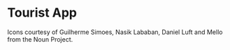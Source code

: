 # Tourist App

Icons courtesy of Guilherme Simoes, Nasik Lababan, Daniel Luft and Mello from the Noun Project.